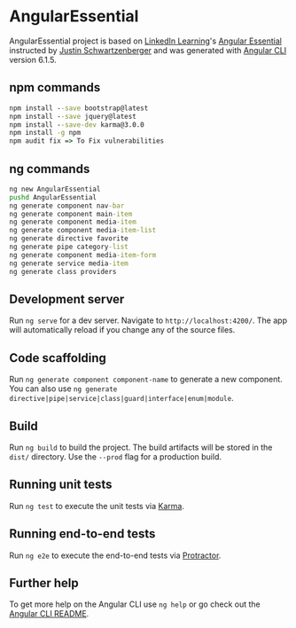 # AngularEssential

AngularEssential project is based on [LinkedIn Learning](https://www.linkedin.com/learning)'s [Angular Essential](https://www.linkedin.com/learning/angular-essential-training) instructed by [Justin Schwartzenberger](https://www.linkedin.com/learning/instructors/justin-schwartzenberger) and was generated with [Angular CLI](https://github.com/angular/angular-cli) version 6.1.5.

## npm commands

```cmd
npm install --save bootstrap@latest
npm install --save jquery@latest
npm install --save-dev karma@3.0.0
npm install -g npm
npm audit fix => To Fix vulnerabilities
```

## ng commands

```cmd
ng new AngularEssential
pushd AngularEssential
ng generate component nav-bar
ng generate component main-item
ng generate component media-item
ng generate component media-item-list
ng generate directive favorite
ng generate pipe category-list
ng generate component media-item-form
ng generate service media-item
ng generate class providers
```

## Development server

Run `ng serve` for a dev server. Navigate to `http://localhost:4200/`. The app will automatically reload if you change any of the source files.

## Code scaffolding

Run `ng generate component component-name` to generate a new component. You can also use `ng generate directive|pipe|service|class|guard|interface|enum|module`.

## Build

Run `ng build` to build the project. The build artifacts will be stored in the `dist/` directory. Use the `--prod` flag for a production build.

## Running unit tests

Run `ng test` to execute the unit tests via [Karma](https://karma-runner.github.io).

## Running end-to-end tests

Run `ng e2e` to execute the end-to-end tests via [Protractor](http://www.protractortest.org/).

## Further help

To get more help on the Angular CLI use `ng help` or go check out the [Angular CLI README](https://github.com/angular/angular-cli/blob/master/README.md).
